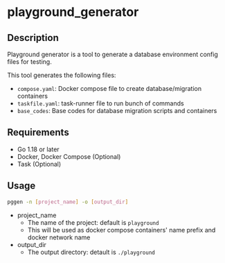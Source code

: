 # playground_generator

## Description

Playground generator is a tool to generate a database environment config files for testing.

This tool generates the following files:
  - `compose.yaml`: Docker compose file to create database/migration containers
  - `taskfile.yaml`: task-runner file to run bunch of commands
  - `base_codes`: Base codes for database migration scripts and containers

## Requirements
- Go 1.18 or later
- Docker, Docker Compose (Optional)
- Task (Optional)

## Usage

```bash
pggen -n [project_name] -o [output_dir]
```

- project_name
  - The name of the project: default is `playground`
  - This will be used as docker compose containers' name prefix and docker network name
- output_dir
  - The output directory: detault is `./playground`
